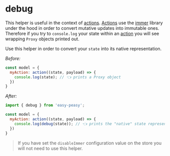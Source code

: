 # debug

This helper is useful in the context of [actions](/docs/api/action). [Actions](/docs/api/action) use the [immer](https://github.com/mweststrate/immer) library under the hood in order to convert mutative updates into immutable ones. Therefore if you try to `console.log` your state within an [action](/doc/api/action) you will see wrapping `Proxy` objects printed out.

Use this helper in order to convert your `state` into its native representation.

_Before:_

```javascript
const model = {
  myAction: action((state, payload) => {
    console.log(state); // 👈 prints a Proxy object
  })
}
```

_After:_

```javascript
import { debug } from 'easy-peasy';

const model = {
  myAction: action((state, payload) => {
    console.log(debug(state)); // 👈 prints the "native" state representation
  })
}
```

> If you have set the `disableImmer` configuration value on the store you will not need to use this helper.
